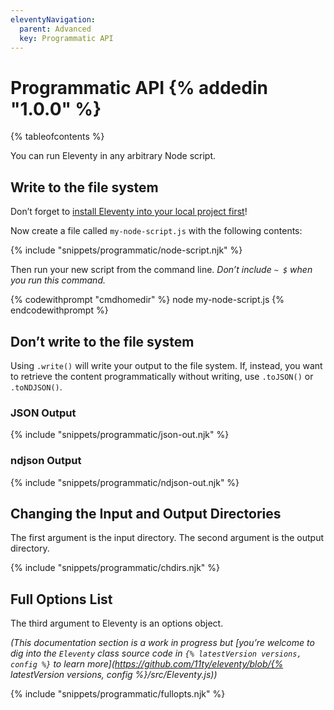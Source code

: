 ```yaml
---
eleventyNavigation:
  parent: Advanced
  key: Programmatic API
---
```


# Programmatic API {% addedin "1.0.0" %}<!-- Beta 10 or Canary 50 -->

{% tableofcontents %}

You can run Eleventy in any arbitrary Node script.

## Write to the file system

Don’t forget to [install Eleventy into your local project first](/docs/#step-2-install-eleventy)!

Now create a file called `my-node-script.js` with the following contents:

{% include "snippets/programmatic/node-script.njk" %}

Then run your new script from the command line. _Don’t include `~ $` when you run this command._

{% codewithprompt "cmdhomedir" %}
node my-node-script.js
{% endcodewithprompt %}

## Don’t write to the file system

Using `.write()` will write your output to the file system. If, instead, you want to retrieve the content programmatically without writing, use `.toJSON()` or `.toNDJSON()`.

### JSON Output

{% include "snippets/programmatic/json-out.njk" %}

### ndjson Output

{% include "snippets/programmatic/ndjson-out.njk" %}

## Changing the Input and Output Directories

The first argument is the input directory. The second argument is the output directory.

{% include "snippets/programmatic/chdirs.njk" %}

## Full Options List

The third argument to Eleventy is an options object.

_(This documentation section is a work in progress but [you’re welcome to dig into the `Eleventy` class source code in `{% latestVersion versions, config %}` to learn more](https://github.com/11ty/eleventy/blob/{% latestVersion versions, config %}/src/Eleventy.js))_

{% include "snippets/programmatic/fullopts.njk" %}